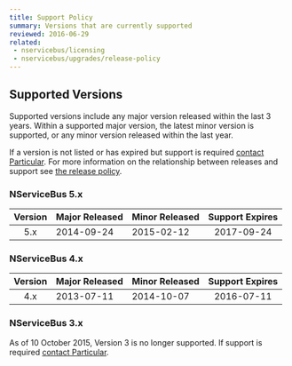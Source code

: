 ```yaml
---
title: Support Policy
summary: Versions that are currently supported
reviewed: 2016-06-29
related:
 - nservicebus/licensing
 - nservicebus/upgrades/release-policy
---
```


## Supported Versions

Supported versions include any major version released within the last 3 years. Within a supported major version, the latest minor version is supported, or any minor version released within the last year.

If a version is not listed or has expired but support is required [contact Particular](http://particular.net/contactus). For more information on the relationship between releases and support see [the release policy](/nservicebus/upgrades/release-policy.md).


### NServiceBus 5.x

| Version | Major Released | Minor Released | Support Expires |
|:-------:|----------------|----------------|:---------------:|
|   5.x   | 2014-09-24     | 2015-02-12     |    2017-09-24   |


### NServiceBus 4.x

| Version | Major Released | Minor Released | Support Expires |
|:-------:|----------------|----------------|:---------------:|
|   4.x   | 2013-07-11     | 2014-10-07     |    2016-07-11   |


### NServiceBus 3.x

As of 10 October 2015, Version 3 is no longer supported. If support is required [contact Particular](http://particular.net/contactus).